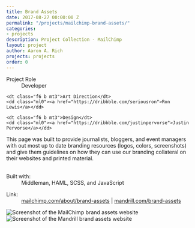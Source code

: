 ```yaml
---
title: Brand Assets
date: 2017-08-27 00:00:00 Z
permalink: "/projects/mailchimp-brand-assets/"
categories:
- projects
description: Project Collection - MailChimp
layout: project
author: Aaron A. Rich
projects: projects
order: 0
---
```


<div class="fl w-100 w-25-l mt0-l mt3">
  <dl class="lh-title mt0">
    <dt class="f6 b">Project Role</dt>
    <dd class="ml0">Developer</dd>

    <dt class="f6 b mt3">Art Direction</dt>
    <dd class="ml0"><a href="https://dribbble.com/seriousron">Ron Lewis</a></dd>

    <dt class="f6 b mt3">Design</dt>
    <dd class="ml0"><a href="https://dribbble.com/justinpervorse">Justin Pervorse</a></dd>
  </dl>
</div>

<div class="fr w-100 w-75-l mb0-l mb3">
  This page was built to provide journalists, bloggers, and event managers with out most up to date branding resources (logos, colors, screenshots) and give them guidelines on how they can use our branding collateral on their websites and printed material.
  <br>
  <br>
  <dl class="lh-title mv2">
    <dt class="dib b">Built with:</dt>
    <dd class="dib ml0">Middleman, HAML, SCSS, and JavaScript</dd>
  </dl>

  <dl class="lh-title mv2">
    <dt class="dib b">Link:</dt>
    <dd class="dib ml0"><a href="https://mailchimp.com/about/brand-assets/">mailchimp.com/about/brand-assets</a> | <a href="https://mandrill.com/brand-assets/">mandrill.com/brand-assets</a></dd>
  </dl>
</div>

<div class="fl pv3 pv3-ns">

  <div class="fr-ns w-100 ml3-l mv3 browser">
    <img alt="Screenshot of the MailChimp brand assets website" src="{{ site.url }}/assets/mc_brand_assets/1.jpg" class="w-100"/>
  </div>

</div>

<div class="fl pv3 pv3-ns">

  <div class="fl-ns w-100 mv3 browser">
    <img alt="Screenshot of the Mandrill brand assets website" src="{{ site.url }}/assets/mc_brand_assets/2.jpg" class="w-100"/>
  </div>

</div>
